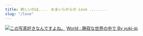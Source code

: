 ```yaml
---
title: 欲しいのは....　おまいらからの Love ........
slug: "/love"
---
```




[![この写真好きなんですよね。](https://assets.potapoyo.com/img/VRChat_1920x1080_2022-07-12_22-40-58.318.png.webp)](https://assets.potapoyo.com/img/VRChat_1920x1080_2022-07-12_22-40-58.318.png)
<a href="https://vrchat.com/home/launch?worldId=wrld_70e42e7b-3f36-41f9-88bd-4610402ca805" target="_blank">World : 静寂な世界の中で By yuki-jp</a>

